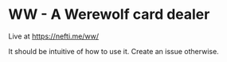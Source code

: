 # WW - A Werewolf card dealer

Live at https://nefti.me/ww/

It should be intuitive of how to use it. Create an issue otherwise.
